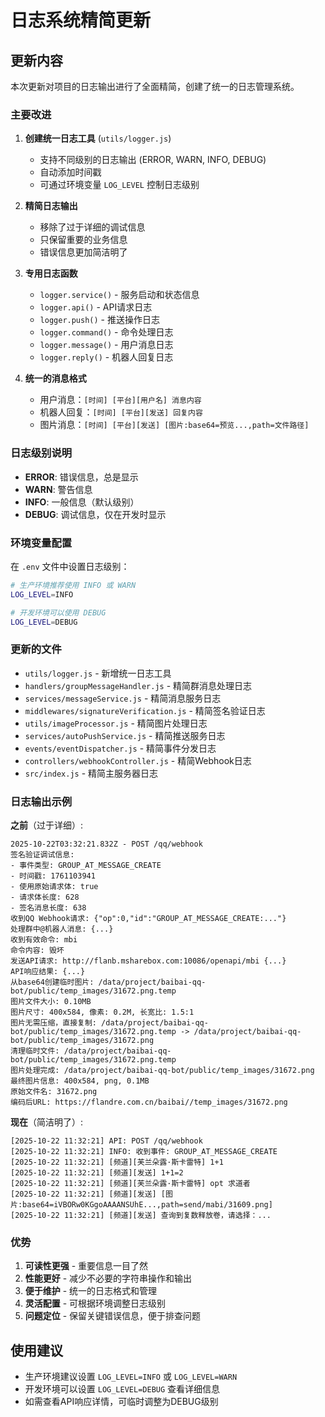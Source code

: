 # 日志系统精简更新

## 更新内容

本次更新对项目的日志输出进行了全面精简，创建了统一的日志管理系统。

### 主要改进

1. **创建统一日志工具** (`utils/logger.js`)
   - 支持不同级别的日志输出 (ERROR, WARN, INFO, DEBUG)
   - 自动添加时间戳
   - 可通过环境变量 `LOG_LEVEL` 控制日志级别

2. **精简日志输出**
   - 移除了过于详细的调试信息
   - 只保留重要的业务信息
   - 错误信息更加简洁明了

3. **专用日志函数**
   - `logger.service()` - 服务启动和状态信息
   - `logger.api()` - API请求日志
   - `logger.push()` - 推送操作日志
   - `logger.command()` - 命令处理日志
   - `logger.message()` - 用户消息日志
   - `logger.reply()` - 机器人回复日志

4. **统一的消息格式**
   - 用户消息：`[时间] [平台][用户名] 消息内容`
   - 机器人回复：`[时间] [平台][发送] 回复内容`
   - 图片消息：`[时间] [平台][发送] [图片:base64=预览...,path=文件路径]`

### 日志级别说明

- **ERROR**: 错误信息，总是显示
- **WARN**: 警告信息
- **INFO**: 一般信息（默认级别）
- **DEBUG**: 调试信息，仅在开发时显示

### 环境变量配置

在 `.env` 文件中设置日志级别：

```bash
# 生产环境推荐使用 INFO 或 WARN
LOG_LEVEL=INFO

# 开发环境可以使用 DEBUG
LOG_LEVEL=DEBUG
```

### 更新的文件

- `utils/logger.js` - 新增统一日志工具
- `handlers/groupMessageHandler.js` - 精简群消息处理日志
- `services/messageService.js` - 精简消息服务日志
- `middlewares/signatureVerification.js` - 精简签名验证日志
- `utils/imageProcessor.js` - 精简图片处理日志
- `services/autoPushService.js` - 精简推送服务日志
- `events/eventDispatcher.js` - 精简事件分发日志
- `controllers/webhookController.js` - 精简Webhook日志
- `src/index.js` - 精简主服务器日志

### 日志输出示例

**之前**（过于详细）:
```
2025-10-22T03:32:21.832Z - POST /qq/webhook
签名验证调试信息:
- 事件类型: GROUP_AT_MESSAGE_CREATE
- 时间戳: 1761103941
- 使用原始请求体: true
- 请求体长度: 628
- 签名消息长度: 638
收到QQ Webhook请求: {"op":0,"id":"GROUP_AT_MESSAGE_CREATE:..."}
处理群中@机器人消息: {...}
收到有效命令: mbi
命令内容: 毁坏
发送API请求: http://flanb.msharebox.com:10086/openapi/mbi {...}
API响应结果: {...}
从base64创建临时图片: /data/project/baibai-qq-bot/public/temp_images/31672.png.temp
图片文件大小: 0.10MB
图片尺寸: 400x584, 像素: 0.2M, 长宽比: 1.5:1
图片无需压缩，直接复制: /data/project/baibai-qq-bot/public/temp_images/31672.png.temp -> /data/project/baibai-qq-bot/public/temp_images/31672.png
清理临时文件: /data/project/baibai-qq-bot/public/temp_images/31672.png.temp
图片处理完成: /data/project/baibai-qq-bot/public/temp_images/31672.png
最终图片信息: 400x584, png, 0.1MB
原始文件名: 31672.png
编码后URL: https://flandre.com.cn/baibai//temp_images/31672.png
```

**现在**（简洁明了）:
```
[2025-10-22 11:32:21] API: POST /qq/webhook
[2025-10-22 11:32:21] INFO: 收到事件: GROUP_AT_MESSAGE_CREATE
[2025-10-22 11:32:21] [频道][芙兰朵露·斯卡雷特] 1+1
[2025-10-22 11:32:21] [频道][发送] 1+1=2
[2025-10-22 11:32:21] [频道][芙兰朵露·斯卡雷特] opt 求道者
[2025-10-22 11:32:21] [频道][发送] [图片:base64=iVBORw0KGgoAAAANSUhE...,path=send/mabi/31609.png]
[2025-10-22 11:32:21] [频道][发送] 查询到复数释放卷，请选择：...
```

### 优势

1. **可读性更强** - 重要信息一目了然
2. **性能更好** - 减少不必要的字符串操作和输出
3. **便于维护** - 统一的日志格式和管理
4. **灵活配置** - 可根据环境调整日志级别
5. **问题定位** - 保留关键错误信息，便于排查问题

## 使用建议

- 生产环境建议设置 `LOG_LEVEL=INFO` 或 `LOG_LEVEL=WARN`
- 开发环境可以设置 `LOG_LEVEL=DEBUG` 查看详细信息
- 如需查看API响应详情，可临时调整为DEBUG级别

